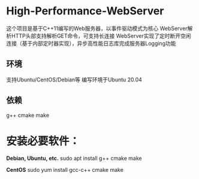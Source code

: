 # High-Performance-WebServer

这个项目是基于C++11编写的Web服务器，以事件驱动模式为核心
WebServer解析HTTP头部支持解析GET命令，可支持长连接
WebServer实现了定时断开空闲连接（基于内部定时器实现），异步高性能日志库完成服务器Logging功能

## 环境

支持Ubuntu/CentOS/Debian等
编写环境于Ubuntu 20.04

## 依赖

g++ 
cmake 
make

# 安装必要软件：

**Debian, Ubuntu, etc.**
  sudo apt install g++ cmake make
    
**CentOS**
  sudo yum install gcc-c++ cmake make
